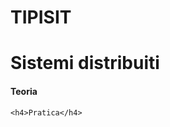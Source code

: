 # TIPISIT
<!DOCTYPE html>
<html lang="en">
<head>
    <meta charset="UTF-8">
    <meta name="viewport" content="width=device-width, initial-scale=1.0">
    <title>Document</title>
</head>
<body>
    <h1>Sistemi distribuiti</h1>
    
  <h4>Teoria</h4>
    
    <h4>Pratica</h4>
</body>
</html>

